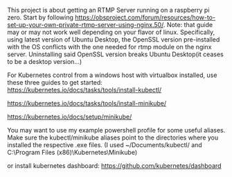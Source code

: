 This project is about getting an RTMP Server running on a raspberry pi zero. Start by following https://obsproject.com/forum/resources/how-to-set-up-your-own-private-rtmp-server-using-nginx.50/.
Note: that guide may or may not work well depending on your flavor of linux.
Specifically, using latest version of Ubuntu Desktop, the OpenSSL version pre-installed with the OS conflicts with the one needed for rtmp module on the nginx server. Uninstalling said OpenSSL version breaks Ubuntu Desktop(it ceases to be a desktop version...)

For Kubernetes control from a windows host with virtualbox installed, use these three guides to get started:
https://kubernetes.io/docs/tasks/tools/install-kubectl/

https://kubernetes.io/docs/tasks/tools/install-minikube/

https://kubernetes.io/docs/setup/minikube/

You may want to use my example powershell profile for some useful aliases. Make sure the kubectl/minikube aliases point to the directories where you installed the respective .exe files. (I used ~/Documents/kubectl/ and C:\Program Files (x86)\Kubernetes\Minikube)

or install kubernetes dashboard:
https://github.com/kubernetes/dashboard
